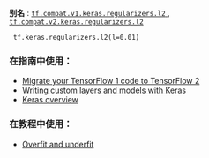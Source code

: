 **别名** : [ `tf.compat.v1.keras.regularizers.l2` ](/api_docs/python/tf/keras/regularizers/l2), [ `tf.compat.v2.keras.regularizers.l2` ](/api_docs/python/tf/keras/regularizers/l2)

```
 tf.keras.regularizers.l2(l=0.01) 
```

### 在指南中使用：
- [Migrate your TensorFlow 1 code to TensorFlow 2](https://tensorflow.google.cn/guide/migrate)
- [Writing custom layers and models with Keras](https://tensorflow.google.cn/guide/keras/custom_layers_and_models)
- [Keras overview](https://tensorflow.google.cn/guide/keras/overview)


### 在教程中使用：
- [Overfit and underfit](https://tensorflow.google.cn/tutorials/keras/overfit_and_underfit)
